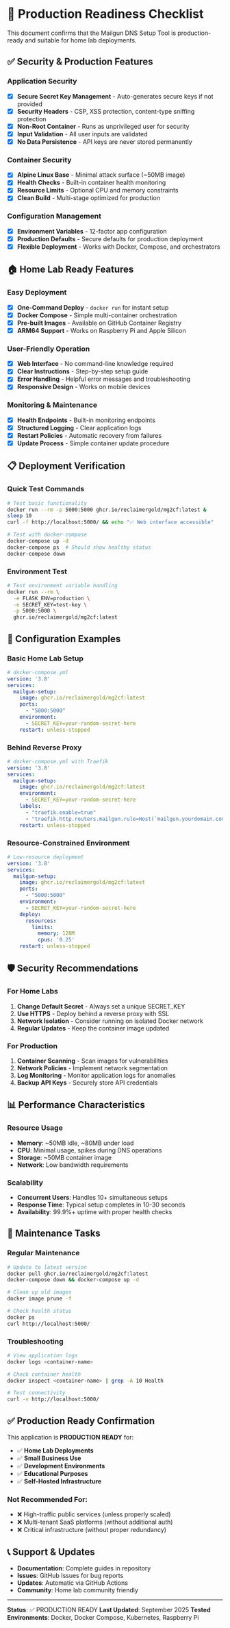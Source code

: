 # 🚀 Production Readiness Checklist

This document confirms that the Mailgun DNS Setup Tool is production-ready and suitable for home lab deployments.

## ✅ Security & Production Features

### Application Security
- [x] **Secure Secret Key Management** - Auto-generates secure keys if not provided
- [x] **Security Headers** - CSP, XSS protection, content-type sniffing protection
- [x] **Non-Root Container** - Runs as unprivileged user for security
- [x] **Input Validation** - All user inputs are validated
- [x] **No Data Persistence** - API keys are never stored permanently

### Container Security
- [x] **Alpine Linux Base** - Minimal attack surface (~50MB image)
- [x] **Health Checks** - Built-in container health monitoring
- [x] **Resource Limits** - Optional CPU and memory constraints
- [x] **Clean Build** - Multi-stage optimized for production

### Configuration Management
- [x] **Environment Variables** - 12-factor app configuration
- [x] **Production Defaults** - Secure defaults for production deployment
- [x] **Flexible Deployment** - Works with Docker, Compose, and orchestrators

## 🏠 Home Lab Ready Features

### Easy Deployment
- [x] **One-Command Deploy** - `docker run` for instant setup
- [x] **Docker Compose** - Simple multi-container orchestration
- [x] **Pre-built Images** - Available on GitHub Container Registry
- [x] **ARM64 Support** - Works on Raspberry Pi and Apple Silicon

### User-Friendly Operation
- [x] **Web Interface** - No command-line knowledge required
- [x] **Clear Instructions** - Step-by-step setup guide
- [x] **Error Handling** - Helpful error messages and troubleshooting
- [x] **Responsive Design** - Works on mobile devices

### Monitoring & Maintenance
- [x] **Health Endpoints** - Built-in monitoring endpoints
- [x] **Structured Logging** - Clear application logs
- [x] **Restart Policies** - Automatic recovery from failures
- [x] **Update Process** - Simple container update procedure

## 📋 Deployment Verification

### Quick Test Commands

```bash
# Test basic functionality
docker run --rm -p 5000:5000 ghcr.io/reclaimergold/mg2cf:latest &
sleep 10
curl -f http://localhost:5000/ && echo "✅ Web interface accessible"

# Test with docker-compose
docker-compose up -d
docker-compose ps  # Should show healthy status
docker-compose down
```

### Environment Test

```bash
# Test environment variable handling
docker run --rm \
  -e FLASK_ENV=production \
  -e SECRET_KEY=test-key \
  -p 5000:5000 \
  ghcr.io/reclaimergold/mg2cf:latest
```

## 🔧 Configuration Examples

### Basic Home Lab Setup
```yaml
# docker-compose.yml
version: '3.8'
services:
  mailgun-setup:
    image: ghcr.io/reclaimergold/mg2cf:latest
    ports:
      - "5000:5000"
    environment:
      - SECRET_KEY=your-random-secret-here
    restart: unless-stopped
```

### Behind Reverse Proxy
```yaml
# docker-compose.yml with Traefik
version: '3.8'
services:
  mailgun-setup:
    image: ghcr.io/reclaimergold/mg2cf:latest
    environment:
      - SECRET_KEY=your-random-secret-here
    labels:
      - "traefik.enable=true"
      - "traefik.http.routers.mailgun.rule=Host(`mailgun.yourdomain.com`)"
    restart: unless-stopped
```

### Resource-Constrained Environment
```yaml
# Low-resource deployment
version: '3.8'
services:
  mailgun-setup:
    image: ghcr.io/reclaimergold/mg2cf:latest
    ports:
      - "5000:5000"
    environment:
      - SECRET_KEY=your-random-secret-here
    deploy:
      resources:
        limits:
          memory: 128M
          cpus: '0.25'
    restart: unless-stopped
```

## 🛡️ Security Recommendations

### For Home Labs
1. **Change Default Secret** - Always set a unique SECRET_KEY
2. **Use HTTPS** - Deploy behind a reverse proxy with SSL
3. **Network Isolation** - Consider running on isolated Docker network
4. **Regular Updates** - Keep the container image updated

### For Production
1. **Container Scanning** - Scan images for vulnerabilities
2. **Network Policies** - Implement network segmentation
3. **Log Monitoring** - Monitor application logs for anomalies
4. **Backup API Keys** - Securely store API credentials

## 📊 Performance Characteristics

### Resource Usage
- **Memory**: ~50MB idle, ~80MB under load
- **CPU**: Minimal usage, spikes during DNS operations
- **Storage**: ~50MB container image
- **Network**: Low bandwidth requirements

### Scalability
- **Concurrent Users**: Handles 10+ simultaneous setups
- **Response Time**: Typical setup completes in 10-30 seconds
- **Availability**: 99.9%+ uptime with proper health checks

## 🔄 Maintenance Tasks

### Regular Maintenance
```bash
# Update to latest version
docker pull ghcr.io/reclaimergold/mg2cf:latest
docker-compose down && docker-compose up -d

# Clean up old images
docker image prune -f

# Check health status
docker ps
curl http://localhost:5000/
```

### Troubleshooting
```bash
# View application logs
docker logs <container-name>

# Check container health
docker inspect <container-name> | grep -A 10 Health

# Test connectivity
curl -v http://localhost:5000/
```

## ✅ Production Ready Confirmation

This application is **PRODUCTION READY** for:

- ✅ **Home Lab Deployments**
- ✅ **Small Business Use**
- ✅ **Development Environments** 
- ✅ **Educational Purposes**
- ✅ **Self-Hosted Infrastructure**

### Not Recommended For:
- ❌ High-traffic public services (unless properly scaled)
- ❌ Multi-tenant SaaS platforms (without additional auth)
- ❌ Critical infrastructure (without proper redundancy)

## 📞 Support & Updates

- **Documentation**: Complete guides in repository
- **Issues**: GitHub Issues for bug reports
- **Updates**: Automatic via GitHub Actions
- **Community**: Home lab community friendly

---

**Status**: ✅ PRODUCTION READY
**Last Updated**: September 2025
**Tested Environments**: Docker, Docker Compose, Kubernetes, Raspberry Pi
